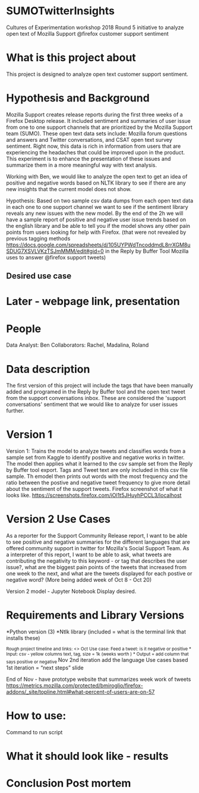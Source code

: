 # SUMOTwitterInsights
Cultures of Experimentation workshop 2018 Round 5 initiative to analyze open text of Mozilla Support @firefox customer support sentiment 

# What is this project about

This project is designed to analyze open text customer support sentiment. 

# Hypothesis and Background
Mozilla Support creates release reports during the first three weeks of a Firefox Desktop release. It included sentiment and summaries of user issue from one to one support channels that are prioritized by the Mozilla Support team (SUMO). These open text data sets include: Mozilla forum questions and answers and Twitter conversations, and CSAT open text survey sentiment. Right now, this data is rich in information from users that are experiencing the headaches that could be improved upon in the product. This experiment is to enhance the presentation of these issues and summarize them in a more meaningful way with text analysis. 

Working with Ben, we would like to analyze the open text to get an idea of positive and negative words based on NLTK library to see if there are any new insights that the current model does not show. 

Hypothesis: Based on two sample csv data dumps from each open text data in each one to one support channel we want to see if the sentiment library reveals any new issues with the new model. By the end of the 2h we will have a sample report of positive and negative user issue trends based on the english library and be able to tell you if the model shows any other pain points from users looking for help with Firefox. (that were not revealed by previous tagging methods https://docs.google.com/spreadsheets/d/105UYPWdTncoddmdL8rrXGM8uSDUG7XSVLVKzTSJmMMM/edit#gid=0 in the Reply by Buffer Tool Mozilla uses to answer @firefox support tweets)


## Desired use case

# Later - webpage link, presentation
# People
Data Analyst: Ben
Collaborators: Rachel, Madalina, Roland

# Data description
The first version of this project will include the tags that have been manually added and programed in the Reply by Buffer tool and the open text tweet from the support conversations inbox. These are considered the 'support conversations' sentiment that we would like to analyze for user issues further. 

# Version 1
Version 1: 
Trains the model to analyze tweets and classifies words from a sample set from Kaggle to identify positive and negative works in twitter. 
The model then applies what it learned to the csv sample set from the Reply by Buffer tool export. Tags and Tweet text are only included in this csv file sample. 
Th emodel then prints out words with the most frequency and the ratio between the postive and negative tweet frequency to give more detail about the sentiment of the support tweets. 
Firefox screenshot of what it looks like.  https://screenshots.firefox.com/iOl1t5JHuyhPCCL3/localhost


# Version 2 Use Cases
As a reporter for the Support Community Release report, I want to be able to see positive and negative summaries for the different languages that are offered community support in twitter for Mozilla's Social Support Team. 
As a interpreter of this report, I want to be able to ask, what tweets are contributing the negativity to this keyword - or tag that describes the user issue?, what are the biggest pain points of the tweets that increased from one week to the next, and what are the tweets displayed for each postive or negative word? 
(More being added week of Oct 8 - Oct 20)

Version 2 model - Jupyter Notebook Display desired. 


# Requirements and Library Versions
*Python version (3)
*Ntlk library 
(included = what is the terminal link that installs these)

<later>
<sub>Rough project timeline and links: <>
Oct
Use case: Feed a tweet: is it negative or positive
* Input: csv - yellow columns text, tag, size = 1k (weeks worth )
* Output = add column that says positive or negative
</sub>
Nov
2nd iteration add the language 
Use cases based 1st iteration = “next steps” slide

End of Nov - have prototype website that summarizes week work of tweets
https://metrics.mozilla.com/protected/bmiroglio/firefox-addons/_site/topline.html#what-percent-of-users-are-on-57 
  
# How to use: 

Command to run script

# What it should look like - results 

# Conclusion Post mortem 

</later>
